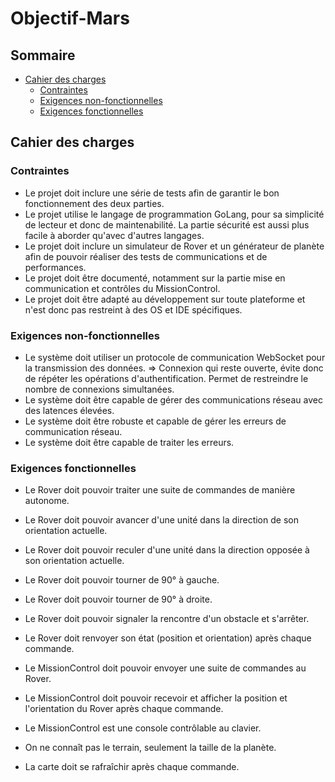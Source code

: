 # Objectif-Mars

## Sommaire

-   [Cahier des charges](#cahier-des-charges)
    -   [Contraintes](#contraintes)
    -   [Exigences non-fonctionnelles](#exigences-non-fonctionnelles)
    -   [Exigences fonctionnelles](#exigences-fonctionnelles)

## Cahier des charges

### Contraintes

-   Le projet doit inclure une série de tests afin de garantir le bon fonctionnement des deux parties.
-   Le projet utilise le langage de programmation GoLang, pour sa simplicité de lecteur et donc de maintenabilité. La partie sécurité est aussi plus facile à aborder qu'avec d'autres langages.
-   Le projet doit inclure un simulateur de Rover et un générateur de planète afin de pouvoir réaliser des tests de communications et de performances.
-   Le projet doit être documenté, notamment sur la partie mise en communication et contrôles du MissionControl.
-   Le projet doit être adapté au développement sur toute plateforme et n'est donc pas restreint à des OS et IDE spécifiques.

### Exigences non-fonctionnelles

-   Le système doit utiliser un protocole de communication WebSocket pour la transmission des données.
    => Connexion qui reste ouverte, évite donc de répéter les opérations d'authentification. Permet de restreindre le nombre de connexions simultanées.
-   Le système doit être capable de gérer des communications réseau avec des latences élevées.
-   Le système doit être robuste et capable de gérer les erreurs de communication réseau.
-   Le système doit être capable de traiter les erreurs.

### Exigences fonctionnelles

-   Le Rover doit pouvoir traiter une suite de commandes de manière autonome.
-   Le Rover doit pouvoir avancer d'une unité dans la direction de son orientation actuelle.
-   Le Rover doit pouvoir reculer d'une unité dans la direction opposée à son orientation actuelle.
-   Le Rover doit pouvoir tourner de 90° à gauche.
-   Le Rover doit pouvoir tourner de 90° à droite.
-   Le Rover doit pouvoir signaler la rencontre d'un obstacle et s'arrêter.
-   Le Rover doit renvoyer son état (position et orientation) après chaque commande.

-   Le MissionControl doit pouvoir envoyer une suite de commandes au Rover.
-   Le MissionControl doit pouvoir recevoir et afficher la position et l'orientation du Rover après chaque commande.
-   Le MissionControl est une console contrôlable au clavier.

-   On ne connaît pas le terrain, seulement la taille de la planète.
-   La carte doit se rafraîchir après chaque commande.
